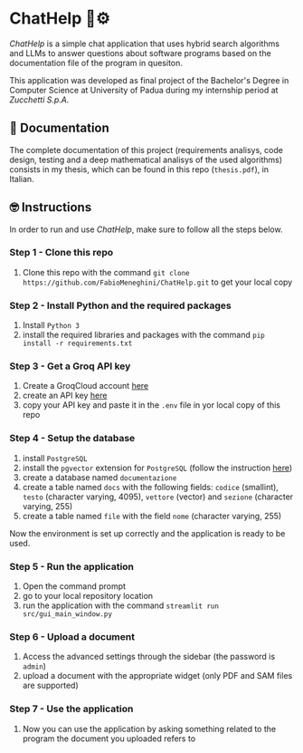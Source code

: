 # ChatHelp 🤖⚙️
_ChatHelp_ is a simple chat application that uses hybrid search algorithms and LLMs to answer questions about software programs based on the documentation file of the program in quesiton.

This application was developed as final project of the Bachelor's Degree in Computer Science at University of Padua during my internship period at _Zucchetti S.p.A._

## 📄 Documentation
The complete documentation of this project (requirements analisys, code design, testing and a deep mathematical analisys of the used algorithms) consists in my thesis, which can be found in this repo (`thesis.pdf`), in Italian.

## 🤓 Instructions
In order to run and use _ChatHelp_, make sure to follow all the steps below.

### Step 1 - Clone this repo
1. Clone this repo with the command `git clone https://github.com/FabioMeneghini/ChatHelp.git` to get your local copy

### Step 2 - Install Python and the required packages
1. Install `Python 3`
2. install the required libraries and packages with the command `pip install -r requirements.txt`

### Step 3 - Get a Groq API key
1. Create a GroqCloud account [here](https://console.groq.com/login)
2. create an API key [here](https://console.groq.com/keys)
3. copy your API key and paste it in the `.env` file in yor local copy of this repo

### Step 4 - Setup the database
1. install `PostgreSQL`
2. install the `pgvector` extension for `PostgreSQL` (follow the instruction [here](https://github.com/pgvector/pgvector))
3. create a database named `documentazione`
4. create a table named `docs` with the following fields: `codice` (smallint), `testo` (character varying, 4095), `vettore` (vector) and `sezione` (character varying, 255)
5. create a table named `file` with the field `nome` (character varying, 255)

Now the environment is set up correctly and the application is ready to be used.

### Step 5 - Run the application
1. Open the command prompt
2. go to your local repository location
3. run the application with the command `streamlit run src/gui_main_window.py`

### Step 6 - Upload a document
1. Access the advanced settings through the sidebar (the password is `admin`)
2. upload a document with the appropriate widget (only PDF and SAM files are supported)

### Step 7 - Use the application
1. Now you can use the application by asking something related to the program the document you uploaded refers to
